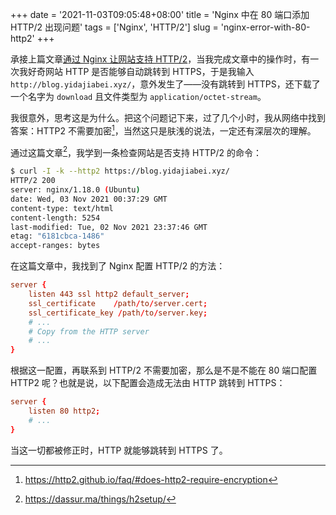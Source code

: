 +++
date = '2021-11-03T09:05:48+08:00'
title = 'Nginx 中在 80 端口添加 HTTP/2 出现问题'
tags = ['Nginx', 'HTTP/2']
slug = 'nginx-error-with-80-http2'
+++

承接上篇文章[通过 Nginx 让网站支持 HTTP/2](/posts/nginx-http2/)，当我完成文章中的操作时，有一次我好奇网站 HTTP 是否能够自动跳转到 HTTPS，于是我输入 `http://blog.yidajiabei.xyz/`，意外发生了——没有跳转到 HTTPS，还下载了一个名字为 `download` 且文件类型为 `application/octet-stream`。

我很意外，思考这是为什么。把这个问题记下来，过了几个小时，我从网络中找到答案：HTTP2 不需要加密[^1]，当然这只是肤浅的说法，一定还有深层次的理解。

通过这篇文章[^2]，我学到一条检查网站是否支持 HTTP/2 的命令：

```sh
$ curl -I -k --http2 https://blog.yidajiabei.xyz/
HTTP/2 200 
server: nginx/1.18.0 (Ubuntu)
date: Wed, 03 Nov 2021 00:37:29 GMT
content-type: text/html
content-length: 5254
last-modified: Tue, 02 Nov 2021 23:37:46 GMT
etag: "6181cbca-1486"
accept-ranges: bytes
```

在这篇文章中，我找到了 Nginx 配置 HTTP/2 的方法：

```conf
server {
    listen 443 ssl http2 default_server;
    ssl_certificate    /path/to/server.cert;
    ssl_certificate_key /path/to/server.key;
    # ...
    # Copy from the HTTP server
    # ...
}
```

根据这一配置，再联系到 HTTP/2 不需要加密，那么是不是不能在 80 端口配置 HTTP2 呢？也就是说，以下配置会造成无法由 HTTP 跳转到 HTTPS：

```conf
server {
    listen 80 http2;
    # ...
}
```

当这一切都被修正时，HTTP 就能够跳转到 HTTPS 了。

[^1]: https://http2.github.io/faq/#does-http2-require-encryption
[^2]: https://dassur.ma/things/h2setup/